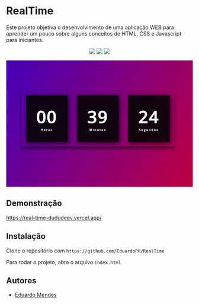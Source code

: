 # RealTime

Este projeto objetiva o desenvolvimento de uma aplicação WEB para aprender um pouco sobre alguns conceitos de HTML, CSS e Javascript para iniciantes.

<p align="center">
  <a href="#"><img src="https://img.shields.io/badge/HTML5-%23E34F26.svg?style=for-the-badge&logo=html5&logoColor=white"></a>
  <a href="#"><img src="https://img.shields.io/badge/CSS3-%231572B6.svg?style=for-the-badge&logo=css3&logoColor=white"></a>
  <a href="#"><img src="https://img.shields.io/badge/JavaScript-%23F7DF1E.svg?style=for-the-badge&logo=javascript&logoColor=black"></a>
</p>

<p align="center">
  <img src="./image.png">
</p>


## Demonstração

https://real-time-dududeev.vercel.app/

## Instalação

Clone o repositório com ```https://github.com/EduardoPH/RealTime```

Para rodar o projeto, abra o arquivo ```index.html```

## Autores

- [Eduardo Mendes](https://www.github.com/EduardoPH)
